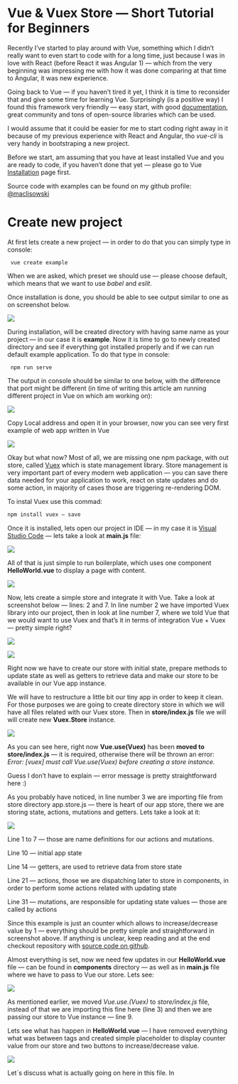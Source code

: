 
Vue & Vuex Store — Short Tutorial for Beginners
==

Recently I’ve started to play around with Vue, something which I didn’t really want to even start to code with for a long time, just because I was in love with React (before React it was Angular 1) — which from the very beginning was impressing me with how it was done comparing at that time to Angular, it was new experience.

Going back to Vue — if you haven’t tired it yet, I think it is time to reconsider that and give some time for learning Vue. Surprisingly (is a positive way) I found this framework very friendly — easy start, with good  [documentation](https://vuejs.org/v2/guide/), great community and tons of open-source libraries which can be used.

I would assume that it could be easier for me to start coding right away in it because of my previous experience with React and Angular, tho  _vue-cli_  is very handy in bootstraping a new project.

Before we start, am assuming that you have at least installed Vue and you are ready to code, if you haven’t done that yet — please go to Vue  [Installation](https://vuejs.org/v2/guide/installation.html)  page first.

Source code with examples can be found on my github profile:  [@maclisowski](https://github.com/maclisowski)



# Create new project

At first lets create a new project — in order to do that you can simply type in console:
```
 vue create example
```
When we are asked, which preset we should use — please choose default, which means that we want to use  _babel_  and  _eslit_.

Once installation is done, you should be able to see output similar to one as on screenshot below.



![](https://miro.medium.com/max/2298/1*fp7u3AHbrfSWM9DIgLzNjQ.png)

During installation, will be created directory with having same name as your project — in our case it is  **example**. Now it is time to go to newly created directory and see if everything got installed properly and if we can run default example application. To do that type in console:

```vue
 npm run serve
```
The output in console should be similar to one below, with the difference that port might be different (in time of writing this article am running different project in Vue on which am working on):



![](https://miro.medium.com/max/1036/1*xztKFZ5vIzIyR581ZXlJpw.png)

Copy Local address and open it in your browser, now you can see very first example of web app written in Vue



![](https://miro.medium.com/max/2552/1*SDseVdGdMAeoByihWIygkA.png)

Okay but what now? Most of all, we are missing one npm package, with out store, called  [Vuex](https://vuex.vuejs.org/)  which is state management library. Store management is very important part of every modern web application — you can save there data needed for your application to work, react on state updates and do some action, in majority of cases those are triggering re-rendering DOM.

To instal Vuex use this commad:
```javascript
npm install vuex — save
```
Once it is installed, lets open our project in IDE — in my case it is  [Visual Studio Code](https://code.visualstudio.com/)  — lets take a look at  **main.js**  file:



![](https://miro.medium.com/max/3334/1*jH58JPRKS-uxU-vwGYhsow.png)

All of that is just simple to run boilerplate, which uses one component  **HelloWorld.vue**  to display a page with content.



![](https://miro.medium.com/max/3348/1*gphwDKOIZK3lV5Ok6jvjtA.png)

Now, lets create a simple store and integrate it with Vue. Take a look at screenshot below — lines: 2 and 7. In line number 2 we have imported Vuex library into our project, then in look at line number 7, where we told Vue that we would want to use Vuex and that’s it in terms of integration Vue + Vuex — pretty simple right?

![](https://miro.medium.com/max/30/1*eZDlwh--_iE-y5Gt4GMCEw.png?q=20)

![](https://miro.medium.com/max/3354/1*eZDlwh--_iE-y5Gt4GMCEw.png)

Right now we have to create our store with initial state, prepare methods to update state as well as getters to retrieve data and make our store to be available in our Vue app instance.

We will have to restructure a little bit our tiny app in order to keep it clean. For those purposes we are going to create directory store in which we will have all files related with our Vuex store. Then in  **store/index.js**  file we will will create new  **Vuex.Store**  instance.



![](https://miro.medium.com/max/3350/1*Yb0DxT2B8UitPfD7YFydxQ.png)

As you can see here, right now  **Vue.use(Vuex)**  has been  **moved to store/index.js**  — it is required, otherwise there will be thrown an error:  _Error: [vuex] must call Vue.use(Vuex) before creating a store instance._

Guess I don’t have to explain — error message is pretty straightforward here :)

As you probably have noticed, in line number 3 we are importing file from store directory app.store.js — there is heart of our app store, there we are storing state, actions, mutations and getters. Lets take a look at it:



![](https://miro.medium.com/max/3350/1*Iolni40TgdWlvnhmCt9ysw.png)

Line 1 to 7 — those are name definitions for our actions and mutations.

Line 10 — initial app state

Line 14 — getters, are used to retrieve data from store state

Line 21 — actions, those we are dispatching later to store in components, in order to perform some actions related with updating state

Line 31 — mutations, are responsible for updating state values — those are called by actions

Since this example is just an counter which allows to increase/decrease value by 1 — everything should be pretty simple and straightforward in screenshot above. If anything is unclear, keep reading and at the end checkout repository with  [source code on github](https://github.com/maclisowski/vue-vuex-example).

Almost everything is set, now we need few updates in our  **HelloWorld.vue**  file — can be found in  **components**  directory — as well as in  **main.js**  file where we have to pass to Vue our store. Lets see:



![](https://miro.medium.com/max/3348/1*dqaHq81BVljYQcR7hQlfuw.png)

As mentioned earlier, we moved  _Vue.use.(Vuex)_  to  _store/index.js_  file, instead of that we are importing this fine here (line 3) and then we are passing our store to Vue instance — line 9.

Lets see what has happen in  **HelloWorld.vue** — I have removed everything what was between <template></template> tags and created simple placeholder to display counter value from our store and two buttons to increase/decrease value.


![](https://miro.medium.com/max/3354/1*NOMitmfFVILdUilpl594VQ.png)

Let`s discuss what is actually going on here in this file. In <template> you can see  _{{ appCounter }} —_ this is actual value from store app state. To get a value from store state we have to define computed method which will use method defined in store getters (line 18–20).

Now, on line 6 and 7 we have two buttons with defined on click events, to call methods responsible for dispatching action to the store to increase or decrease value of our counter. Those are defined in lines 22–29. As you have already noticed, to call an action from our store we can use  **this.$store.dispatch()**  method and as a parameter we have to pass name of our action defined before in  **store/app.store.js**  file and imported here in line 13.

Final result of our example application you can watch on this video:

Hope it can help anyone with starting journey with Vue :)

If you have any questions feel free to reach me out! Thanks for your time!

ref : [https://medium.com/@maciej.lisowski.elk/vue-vuex-store-short-tutorial-for-beginners-1befd8697654](https://medium.com/@maciej.lisowski.elk/vue-vuex-store-short-tutorial-for-beginners-1befd8697654)
<!--stackedit_data:
eyJoaXN0b3J5IjpbLTE1NDM3NzMyMzksLTIwNzI3MzczNjZdfQ
==
-->